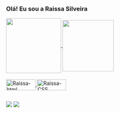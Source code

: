 ### Olá! Eu sou a Raissa Silveira

<div align="left">
  <a href="https://github.com/raissamos">
  <img align="center" height="150px" src="https://github-readme-stats.vercel.app/api?username=raissamos&show_icons=true&theme=github_dark&include_all_commits=true&count_private=true&hide_border=true"/>
  <img align="center" height="140px" src="https://github-readme-stats.vercel.app/api/top-langs/?username=raissamos&layout=compact&langs_count=7&theme=github_dark&hide_border=true"/>
</div>
  
<div style="display: inline_block"><br>
  <img align="center" alt="Raissa-html" height="30" width="80" src="https://img.shields.io/badge/HTML5-E34F26?style=for-the-badge&logo=html5&logoColor=white">
  <img align="center" alt="Raissa-CSS" height="30" width="80" src="https://img.shields.io/badge/CSS3-1572B6?style=for-the-badge&logo=css3&logoColor=white">

  
  ##
 
<div> 
  <a href="https://instagram.com/raissamos" target="_blank"><img src="https://img.shields.io/badge/-Instagram-%23E4405F?style=for-the-badge&logo=instagram&logoColor=white" target="_blank"></a>
  <a href="https://www.linkedin.com/in/raissa-m-o-silveira" target="_blank"><img src="https://img.shields.io/badge/-LinkedIn-%230077B5?style=for-the-badge&logo=linkedin&logoColor=white" target="_blank"></a> 

</div>
